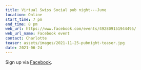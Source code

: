 ```yaml
---
title: Virtual Swiss Social pub night---June
location: Online
start_time: 7 pm
end_time: 8 pm
web_url: https://www.facebook.com/events/492809151944495/
web_url_name: Facebook event
contact: Charlotte
teaser: assets/images/2021-11-25-pubnight-teaser.jpg
date: 2021-06-24
---
```


Sign up via [Facebook].

[facebook]: <{{ page.web_url }}>

